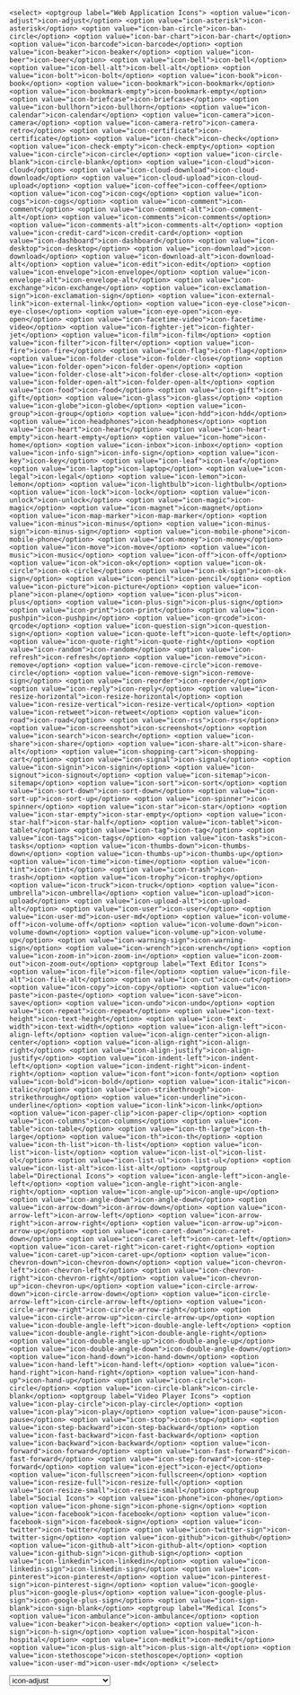 `<select>
	<optgroup label="Web Application Icons">
		<option value="icon-adjust">icon-adjust</option>
		<option value="icon-asterisk">icon-asterisk</option>
		<option value="icon-ban-circle">icon-ban-circle</option>
		<option value="icon-bar-chart">icon-bar-chart</option>
		<option value="icon-barcode">icon-barcode</option>
		<option value="icon-beaker">icon-beaker</option>
		<option value="icon-beer">icon-beer</option>
		<option value="icon-bell">icon-bell</option>
		<option value="icon-bell-alt">icon-bell-alt</option>
		<option value="icon-bolt">icon-bolt</option>
		<option value="icon-book">icon-book</option>
		<option value="icon-bookmark">icon-bookmark</option>
		<option value="icon-bookmark-empty">icon-bookmark-empty</option>
		<option value="icon-briefcase">icon-briefcase</option>
		<option value="icon-bullhorn">icon-bullhorn</option>
		<option value="icon-calendar">icon-calendar</option>
		<option value="icon-camera">icon-camera</option>
		<option value="icon-camera-retro">icon-camera-retro</option>
		<option value="icon-certificate">icon-certificate</option>
		<option value="icon-check">icon-check</option>
		<option value="icon-check-empty">icon-check-empty</option>
		<option value="icon-circle">icon-circle</option>
		<option value="icon-circle-blank">icon-circle-blank</option>
		<option value="icon-cloud">icon-cloud</option>
		<option value="icon-cloud-download">icon-cloud-download</option>
		<option value="icon-cloud-upload">icon-cloud-upload</option>
		<option value="icon-coffee">icon-coffee</option>
		<option value="icon-cog">icon-cog</option>
		<option value="icon-cogs">icon-cogs</option>
		<option value="icon-comment">icon-comment</option>
		<option value="icon-comment-alt">icon-comment-alt</option>
		<option value="icon-comments">icon-comments</option>
		<option value="icon-comments-alt">icon-comments-alt</option>
		<option value="icon-credit-card">icon-credit-card</option>
		<option value="icon-dashboard">icon-dashboard</option>
		<option value="icon-desktop">icon-desktop</option>
		<option value="icon-download">icon-download</option>
		<option value="icon-download-alt">icon-download-alt</option>
		<option value="icon-edit">icon-edit</option>
		<option value="icon-envelope">icon-envelope</option>
		<option value="icon-envelope-alt">icon-envelope-alt</option>
		<option value="icon-exchange">icon-exchange</option>
		<option value="icon-exclamation-sign">icon-exclamation-sign</option>
		<option value="icon-external-link">icon-external-link</option>
		<option value="icon-eye-close">icon-eye-close</option>
		<option value="icon-eye-open">icon-eye-open</option>
		<option value="icon-facetime-video">icon-facetime-video</option>
		<option value="icon-fighter-jet">icon-fighter-jet</option>
		<option value="icon-film">icon-film</option>
		<option value="icon-filter">icon-filter</option>
		<option value="icon-fire">icon-fire</option>
		<option value="icon-flag">icon-flag</option>
		<option value="icon-folder-close">icon-folder-close</option>
		<option value="icon-folder-open">icon-folder-open</option>
		<option value="icon-folder-close-alt">icon-folder-close-alt</option>
		<option value="icon-folder-open-alt">icon-folder-open-alt</option>
		<option value="icon-food">icon-food</option>
		<option value="icon-gift">icon-gift</option>
		<option value="icon-glass">icon-glass</option>
		<option value="icon-globe">icon-globe</option>
		<option value="icon-group">icon-group</option>
		<option value="icon-hdd">icon-hdd</option>
		<option value="icon-headphones">icon-headphones</option>
		<option value="icon-heart">icon-heart</option>
		<option value="icon-heart-empty">icon-heart-empty</option>
		<option value="icon-home">icon-home</option>
		<option value="icon-inbox">icon-inbox</option>
		<option value="icon-info-sign">icon-info-sign</option>
		<option value="icon-key">icon-key</option>
		<option value="icon-leaf">icon-leaf</option>
		<option value="icon-laptop">icon-laptop</option>
		<option value="icon-legal">icon-legal</option>
		<option value="icon-lemon">icon-lemon</option>
		<option value="icon-lightbulb">icon-lightbulb</option>
		<option value="icon-lock">icon-lock</option>
		<option value="icon-unlock">icon-unlock</option>
		<option value="icon-magic">icon-magic</option>
		<option value="icon-magnet">icon-magnet</option>
		<option value="icon-map-marker">icon-map-marker</option>
		<option value="icon-minus">icon-minus</option>
		<option value="icon-minus-sign">icon-minus-sign</option>
		<option value="icon-mobile-phone">icon-mobile-phone</option>
		<option value="icon-money">icon-money</option>
		<option value="icon-move">icon-move</option>
		<option value="icon-music">icon-music</option>
		<option value="icon-off">icon-off</option>
		<option value="icon-ok">icon-ok</option>
		<option value="icon-ok-circle">icon-ok-circle</option>
		<option value="icon-ok-sign">icon-ok-sign</option>
		<option value="icon-pencil">icon-pencil</option>
		<option value="icon-picture">icon-picture</option>
		<option value="icon-plane">icon-plane</option>
		<option value="icon-plus">icon-plus</option>
		<option value="icon-plus-sign">icon-plus-sign</option>
		<option value="icon-print">icon-print</option>
		<option value="icon-pushpin">icon-pushpin</option>
		<option value="icon-qrcode">icon-qrcode</option>
		<option value="icon-question-sign">icon-question-sign</option>
		<option value="icon-quote-left">icon-quote-left</option>
		<option value="icon-quote-right">icon-quote-right</option>
		<option value="icon-random">icon-random</option>
		<option value="icon-refresh">icon-refresh</option>
		<option value="icon-remove">icon-remove</option>
		<option value="icon-remove-circle">icon-remove-circle</option>
		<option value="icon-remove-sign">icon-remove-sign</option>
		<option value="icon-reorder">icon-reorder</option>
		<option value="icon-reply">icon-reply</option>
		<option value="icon-resize-horizontal">icon-resize-horizontal</option>
		<option value="icon-resize-vertical">icon-resize-vertical</option>
		<option value="icon-retweet">icon-retweet</option>
		<option value="icon-road">icon-road</option>
		<option value="icon-rss">icon-rss</option>
		<option value="icon-screenshot">icon-screenshot</option>
		<option value="icon-search">icon-search</option>
		<option value="icon-share">icon-share</option>
		<option value="icon-share-alt">icon-share-alt</option>
		<option value="icon-shopping-cart">icon-shopping-cart</option>
		<option value="icon-signal">icon-signal</option>
		<option value="icon-signin">icon-signin</option>
		<option value="icon-signout">icon-signout</option>
		<option value="icon-sitemap">icon-sitemap</option>
		<option value="icon-sort">icon-sort</option>
		<option value="icon-sort-down">icon-sort-down</option>
		<option value="icon-sort-up">icon-sort-up</option>
		<option value="icon-spinner">icon-spinner</option>
		<option value="icon-star">icon-star</option>
		<option value="icon-star-empty">icon-star-empty</option>
		<option value="icon-star-half">icon-star-half</option>
		<option value="icon-tablet">icon-tablet</option>
		<option value="icon-tag">icon-tag</option>
		<option value="icon-tags">icon-tags</option>
		<option value="icon-tasks">icon-tasks</option>
		<option value="icon-thumbs-down">icon-thumbs-down</option>
		<option value="icon-thumbs-up">icon-thumbs-up</option>
		<option value="icon-time">icon-time</option>
		<option value="icon-tint">icon-tint</option>
		<option value="icon-trash">icon-trash</option>
		<option value="icon-trophy">icon-trophy</option>
		<option value="icon-truck">icon-truck</option>
		<option value="icon-umbrella">icon-umbrella</option>
		<option value="icon-upload">icon-upload</option>
		<option value="icon-upload-alt">icon-upload-alt</option>
		<option value="icon-user">icon-user</option>
		<option value="icon-user-md">icon-user-md</option>
		<option value="icon-volume-off">icon-volume-off</option>
		<option value="icon-volume-down">icon-volume-down</option>
		<option value="icon-volume-up">icon-volume-up</option>
		<option value="icon-warning-sign">icon-warning-sign</option>
		<option value="icon-wrench">icon-wrench</option>
		<option value="icon-zoom-in">icon-zoom-in</option>
		<option value="icon-zoom-out">icon-zoom-out</option>
	<optgroup label="Text Editor Icons">
		<option value="icon-file">icon-file</option>
		<option value="icon-file-alt">icon-file-alt</option>
		<option value="icon-cut">icon-cut</option>
		<option value="icon-copy">icon-copy</option>
		<option value="icon-paste">icon-paste</option>
		<option value="icon-save">icon-save</option>
		<option value="icon-undo">icon-undo</option>
		<option value="icon-repeat">icon-repeat</option>
		<option value="icon-text-height">icon-text-height</option>
		<option value="icon-text-width">icon-text-width</option>
		<option value="icon-align-left">icon-align-left</option>
		<option value="icon-align-center">icon-align-center</option>
		<option value="icon-align-right">icon-align-right</option>
		<option value="icon-align-justify">icon-align-justify</option>
		<option value="icon-indent-left">icon-indent-left</option>
		<option value="icon-indent-right">icon-indent-right</option>
		<option value="icon-font">icon-font</option>
		<option value="icon-bold">icon-bold</option>
		<option value="icon-italic">icon-italic</option>
		<option value="icon-strikethrough">icon-strikethrough</option>
		<option value="icon-underline">icon-underline</option>
		<option value="icon-link">icon-link</option>
		<option value="icon-paper-clip">icon-paper-clip</option>
		<option value="icon-columns">icon-columns</option>
		<option value="icon-table">icon-table</option>
		<option value="icon-th-large">icon-th-large</option>
		<option value="icon-th">icon-th</option>
		<option value="icon-th-list">icon-th-list</option>
		<option value="icon-list">icon-list</option>
		<option value="icon-list-ol">icon-list-ol</option>
		<option value="icon-list-ul">icon-list-ul</option>
		<option value="icon-list-alt">icon-list-alt</option>
	<optgroup label="Directional Icons">
		<option value="icon-angle-left">icon-angle-left</option>
		<option value="icon-angle-right">icon-angle-right</option>
		<option value="icon-angle-up">icon-angle-up</option>
		<option value="icon-angle-down">icon-angle-down</option>
		<option value="icon-arrow-down">icon-arrow-down</option>
		<option value="icon-arrow-left">icon-arrow-left</option>
		<option value="icon-arrow-right">icon-arrow-right</option>
		<option value="icon-arrow-up">icon-arrow-up</option>
		<option value="icon-caret-down">icon-caret-down</option>
		<option value="icon-caret-left">icon-caret-left</option>
		<option value="icon-caret-right">icon-caret-right</option>
		<option value="icon-caret-up">icon-caret-up</option>
		<option value="icon-chevron-down">icon-chevron-down</option>
		<option value="icon-chevron-left">icon-chevron-left</option>
		<option value="icon-chevron-right">icon-chevron-right</option>
		<option value="icon-chevron-up">icon-chevron-up</option>
		<option value="icon-circle-arrow-down">icon-circle-arrow-down</option>
		<option value="icon-circle-arrow-left">icon-circle-arrow-left</option>
		<option value="icon-circle-arrow-right">icon-circle-arrow-right</option>
		<option value="icon-circle-arrow-up">icon-circle-arrow-up</option>
		<option value="icon-double-angle-left">icon-double-angle-left</option>
		<option value="icon-double-angle-right">icon-double-angle-right</option>
		<option value="icon-double-angle-up">icon-double-angle-up</option>
		<option value="icon-double-angle-down">icon-double-angle-down</option>
		<option value="icon-hand-down">icon-hand-down</option>
		<option value="icon-hand-left">icon-hand-left</option>
		<option value="icon-hand-right">icon-hand-right</option>
		<option value="icon-hand-up">icon-hand-up</option>
		<option value="icon-circle">icon-circle</option>
		<option value="icon-circle-blank">icon-circle-blank</option>
	<optgroup label="Video Player Icons">
		<option value="icon-play-circle">icon-play-circle</option>
		<option value="icon-play">icon-play</option>
		<option value="icon-pause">icon-pause</option>
		<option value="icon-stop">icon-stop</option>
		<option value="icon-step-backward">icon-step-backward</option>
		<option value="icon-fast-backward">icon-fast-backward</option>
		<option value="icon-backward">icon-backward</option>
		<option value="icon-forward">icon-forward</option>
		<option value="icon-fast-forward">icon-fast-forward</option>
		<option value="icon-step-forward">icon-step-forward</option>
		<option value="icon-eject">icon-eject</option>
		<option value="icon-fullscreen">icon-fullscreen</option>
		<option value="icon-resize-full">icon-resize-full</option>
		<option value="icon-resize-small">icon-resize-small</option>
	<optgroup label="Social Icons">
		<option value="icon-phone">icon-phone</option>
		<option value="icon-phone-sign">icon-phone-sign</option>
		<option value="icon-facebook">icon-facebook</option>
		<option value="icon-facebook-sign">icon-facebook-sign</option>
		<option value="icon-twitter">icon-twitter</option>
		<option value="icon-twitter-sign">icon-twitter-sign</option>
		<option value="icon-github">icon-github</option>
		<option value="icon-github-alt">icon-github-alt</option>
		<option value="icon-github-sign">icon-github-sign</option>
		<option value="icon-linkedin">icon-linkedin</option>
		<option value="icon-linkedin-sign">icon-linkedin-sign</option>
		<option value="icon-pinterest">icon-pinterest</option>
		<option value="icon-pinterest-sign">icon-pinterest-sign</option>
		<option value="icon-google-plus">icon-google-plus</option>
		<option value="icon-google-plus-sign">icon-google-plus-sign</option>
		<option value="icon-sign-blank">icon-sign-blank</option>
	<optgroup label="Medical Icons">
		<option value="icon-ambulance">icon-ambulance</option>
		<option value="icon-beaker">icon-beaker</option>
		<option value="icon-h-sign">icon-h-sign</option>
		<option value="icon-hospital">icon-hospital</option>
		<option value="icon-medkit">icon-medkit</option>
		<option value="icon-plus-sign-alt">icon-plus-sign-alt</option>
		<option value="icon-stethoscope">icon-stethoscope</option>
		<option value="icon-user-md">icon-user-md</option>
</select>`

<select>
	<optgroup label="Web Application Icons">
		<option value="icon-adjust">icon-adjust</option>
		<option value="icon-asterisk">icon-asterisk</option>
		<option value="icon-ban-circle">icon-ban-circle</option>
		<option value="icon-bar-chart">icon-bar-chart</option>
		<option value="icon-barcode">icon-barcode</option>
		<option value="icon-beaker">icon-beaker</option>
		<option value="icon-beer">icon-beer</option>
		<option value="icon-bell">icon-bell</option>
		<option value="icon-bell-alt">icon-bell-alt</option>
		<option value="icon-bolt">icon-bolt</option>
		<option value="icon-book">icon-book</option>
		<option value="icon-bookmark">icon-bookmark</option>
		<option value="icon-bookmark-empty">icon-bookmark-empty</option>
		<option value="icon-briefcase">icon-briefcase</option>
		<option value="icon-bullhorn">icon-bullhorn</option>
		<option value="icon-calendar">icon-calendar</option>
		<option value="icon-camera">icon-camera</option>
		<option value="icon-camera-retro">icon-camera-retro</option>
		<option value="icon-certificate">icon-certificate</option>
		<option value="icon-check">icon-check</option>
		<option value="icon-check-empty">icon-check-empty</option>
		<option value="icon-circle">icon-circle</option>
		<option value="icon-circle-blank">icon-circle-blank</option>
		<option value="icon-cloud">icon-cloud</option>
		<option value="icon-cloud-download">icon-cloud-download</option>
		<option value="icon-cloud-upload">icon-cloud-upload</option>
		<option value="icon-coffee">icon-coffee</option>
		<option value="icon-cog">icon-cog</option>
		<option value="icon-cogs">icon-cogs</option>
		<option value="icon-comment">icon-comment</option>
		<option value="icon-comment-alt">icon-comment-alt</option>
		<option value="icon-comments">icon-comments</option>
		<option value="icon-comments-alt">icon-comments-alt</option>
		<option value="icon-credit-card">icon-credit-card</option>
		<option value="icon-dashboard">icon-dashboard</option>
		<option value="icon-desktop">icon-desktop</option>
		<option value="icon-download">icon-download</option>
		<option value="icon-download-alt">icon-download-alt</option>
		<option value="icon-edit">icon-edit</option>
		<option value="icon-envelope">icon-envelope</option>
		<option value="icon-envelope-alt">icon-envelope-alt</option>
		<option value="icon-exchange">icon-exchange</option>
		<option value="icon-exclamation-sign">icon-exclamation-sign</option>
		<option value="icon-external-link">icon-external-link</option>
		<option value="icon-eye-close">icon-eye-close</option>
		<option value="icon-eye-open">icon-eye-open</option>
		<option value="icon-facetime-video">icon-facetime-video</option>
		<option value="icon-fighter-jet">icon-fighter-jet</option>
		<option value="icon-film">icon-film</option>
		<option value="icon-filter">icon-filter</option>
		<option value="icon-fire">icon-fire</option>
		<option value="icon-flag">icon-flag</option>
		<option value="icon-folder-close">icon-folder-close</option>
		<option value="icon-folder-open">icon-folder-open</option>
		<option value="icon-folder-close-alt">icon-folder-close-alt</option>
		<option value="icon-folder-open-alt">icon-folder-open-alt</option>
		<option value="icon-food">icon-food</option>
		<option value="icon-gift">icon-gift</option>
		<option value="icon-glass">icon-glass</option>
		<option value="icon-globe">icon-globe</option>
		<option value="icon-group">icon-group</option>
		<option value="icon-hdd">icon-hdd</option>
		<option value="icon-headphones">icon-headphones</option>
		<option value="icon-heart">icon-heart</option>
		<option value="icon-heart-empty">icon-heart-empty</option>
		<option value="icon-home">icon-home</option>
		<option value="icon-inbox">icon-inbox</option>
		<option value="icon-info-sign">icon-info-sign</option>
		<option value="icon-key">icon-key</option>
		<option value="icon-leaf">icon-leaf</option>
		<option value="icon-laptop">icon-laptop</option>
		<option value="icon-legal">icon-legal</option>
		<option value="icon-lemon">icon-lemon</option>
		<option value="icon-lightbulb">icon-lightbulb</option>
		<option value="icon-lock">icon-lock</option>
		<option value="icon-unlock">icon-unlock</option>
		<option value="icon-magic">icon-magic</option>
		<option value="icon-magnet">icon-magnet</option>
		<option value="icon-map-marker">icon-map-marker</option>
		<option value="icon-minus">icon-minus</option>
		<option value="icon-minus-sign">icon-minus-sign</option>
		<option value="icon-mobile-phone">icon-mobile-phone</option>
		<option value="icon-money">icon-money</option>
		<option value="icon-move">icon-move</option>
		<option value="icon-music">icon-music</option>
		<option value="icon-off">icon-off</option>
		<option value="icon-ok">icon-ok</option>
		<option value="icon-ok-circle">icon-ok-circle</option>
		<option value="icon-ok-sign">icon-ok-sign</option>
		<option value="icon-pencil">icon-pencil</option>
		<option value="icon-picture">icon-picture</option>
		<option value="icon-plane">icon-plane</option>
		<option value="icon-plus">icon-plus</option>
		<option value="icon-plus-sign">icon-plus-sign</option>
		<option value="icon-print">icon-print</option>
		<option value="icon-pushpin">icon-pushpin</option>
		<option value="icon-qrcode">icon-qrcode</option>
		<option value="icon-question-sign">icon-question-sign</option>
		<option value="icon-quote-left">icon-quote-left</option>
		<option value="icon-quote-right">icon-quote-right</option>
		<option value="icon-random">icon-random</option>
		<option value="icon-refresh">icon-refresh</option>
		<option value="icon-remove">icon-remove</option>
		<option value="icon-remove-circle">icon-remove-circle</option>
		<option value="icon-remove-sign">icon-remove-sign</option>
		<option value="icon-reorder">icon-reorder</option>
		<option value="icon-reply">icon-reply</option>
		<option value="icon-resize-horizontal">icon-resize-horizontal</option>
		<option value="icon-resize-vertical">icon-resize-vertical</option>
		<option value="icon-retweet">icon-retweet</option>
		<option value="icon-road">icon-road</option>
		<option value="icon-rss">icon-rss</option>
		<option value="icon-screenshot">icon-screenshot</option>
		<option value="icon-search">icon-search</option>
		<option value="icon-share">icon-share</option>
		<option value="icon-share-alt">icon-share-alt</option>
		<option value="icon-shopping-cart">icon-shopping-cart</option>
		<option value="icon-signal">icon-signal</option>
		<option value="icon-signin">icon-signin</option>
		<option value="icon-signout">icon-signout</option>
		<option value="icon-sitemap">icon-sitemap</option>
		<option value="icon-sort">icon-sort</option>
		<option value="icon-sort-down">icon-sort-down</option>
		<option value="icon-sort-up">icon-sort-up</option>
		<option value="icon-spinner">icon-spinner</option>
		<option value="icon-star">icon-star</option>
		<option value="icon-star-empty">icon-star-empty</option>
		<option value="icon-star-half">icon-star-half</option>
		<option value="icon-tablet">icon-tablet</option>
		<option value="icon-tag">icon-tag</option>
		<option value="icon-tags">icon-tags</option>
		<option value="icon-tasks">icon-tasks</option>
		<option value="icon-thumbs-down">icon-thumbs-down</option>
		<option value="icon-thumbs-up">icon-thumbs-up</option>
		<option value="icon-time">icon-time</option>
		<option value="icon-tint">icon-tint</option>
		<option value="icon-trash">icon-trash</option>
		<option value="icon-trophy">icon-trophy</option>
		<option value="icon-truck">icon-truck</option>
		<option value="icon-umbrella">icon-umbrella</option>
		<option value="icon-upload">icon-upload</option>
		<option value="icon-upload-alt">icon-upload-alt</option>
		<option value="icon-user">icon-user</option>
		<option value="icon-user-md">icon-user-md</option>
		<option value="icon-volume-off">icon-volume-off</option>
		<option value="icon-volume-down">icon-volume-down</option>
		<option value="icon-volume-up">icon-volume-up</option>
		<option value="icon-warning-sign">icon-warning-sign</option>
		<option value="icon-wrench">icon-wrench</option>
		<option value="icon-zoom-in">icon-zoom-in</option>
		<option value="icon-zoom-out">icon-zoom-out</option>
	<optgroup label="Text Editor Icons">
		<option value="icon-file">icon-file</option>
		<option value="icon-file-alt">icon-file-alt</option>
		<option value="icon-cut">icon-cut</option>
		<option value="icon-copy">icon-copy</option>
		<option value="icon-paste">icon-paste</option>
		<option value="icon-save">icon-save</option>
		<option value="icon-undo">icon-undo</option>
		<option value="icon-repeat">icon-repeat</option>
		<option value="icon-text-height">icon-text-height</option>
		<option value="icon-text-width">icon-text-width</option>
		<option value="icon-align-left">icon-align-left</option>
		<option value="icon-align-center">icon-align-center</option>
		<option value="icon-align-right">icon-align-right</option>
		<option value="icon-align-justify">icon-align-justify</option>
		<option value="icon-indent-left">icon-indent-left</option>
		<option value="icon-indent-right">icon-indent-right</option>
		<option value="icon-font">icon-font</option>
		<option value="icon-bold">icon-bold</option>
		<option value="icon-italic">icon-italic</option>
		<option value="icon-strikethrough">icon-strikethrough</option>
		<option value="icon-underline">icon-underline</option>
		<option value="icon-link">icon-link</option>
		<option value="icon-paper-clip">icon-paper-clip</option>
		<option value="icon-columns">icon-columns</option>
		<option value="icon-table">icon-table</option>
		<option value="icon-th-large">icon-th-large</option>
		<option value="icon-th">icon-th</option>
		<option value="icon-th-list">icon-th-list</option>
		<option value="icon-list">icon-list</option>
		<option value="icon-list-ol">icon-list-ol</option>
		<option value="icon-list-ul">icon-list-ul</option>
		<option value="icon-list-alt">icon-list-alt</option>
	<optgroup label="Directional Icons">
		<option value="icon-angle-left">icon-angle-left</option>
		<option value="icon-angle-right">icon-angle-right</option>
		<option value="icon-angle-up">icon-angle-up</option>
		<option value="icon-angle-down">icon-angle-down</option>
		<option value="icon-arrow-down">icon-arrow-down</option>
		<option value="icon-arrow-left">icon-arrow-left</option>
		<option value="icon-arrow-right">icon-arrow-right</option>
		<option value="icon-arrow-up">icon-arrow-up</option>
		<option value="icon-caret-down">icon-caret-down</option>
		<option value="icon-caret-left">icon-caret-left</option>
		<option value="icon-caret-right">icon-caret-right</option>
		<option value="icon-caret-up">icon-caret-up</option>
		<option value="icon-chevron-down">icon-chevron-down</option>
		<option value="icon-chevron-left">icon-chevron-left</option>
		<option value="icon-chevron-right">icon-chevron-right</option>
		<option value="icon-chevron-up">icon-chevron-up</option>
		<option value="icon-circle-arrow-down">icon-circle-arrow-down</option>
		<option value="icon-circle-arrow-left">icon-circle-arrow-left</option>
		<option value="icon-circle-arrow-right">icon-circle-arrow-right</option>
		<option value="icon-circle-arrow-up">icon-circle-arrow-up</option>
		<option value="icon-double-angle-left">icon-double-angle-left</option>
		<option value="icon-double-angle-right">icon-double-angle-right</option>
		<option value="icon-double-angle-up">icon-double-angle-up</option>
		<option value="icon-double-angle-down">icon-double-angle-down</option>
		<option value="icon-hand-down">icon-hand-down</option>
		<option value="icon-hand-left">icon-hand-left</option>
		<option value="icon-hand-right">icon-hand-right</option>
		<option value="icon-hand-up">icon-hand-up</option>
		<option value="icon-circle">icon-circle</option>
		<option value="icon-circle-blank">icon-circle-blank</option>
	<optgroup label="Video Player Icons">
		<option value="icon-play-circle">icon-play-circle</option>
		<option value="icon-play">icon-play</option>
		<option value="icon-pause">icon-pause</option>
		<option value="icon-stop">icon-stop</option>
		<option value="icon-step-backward">icon-step-backward</option>
		<option value="icon-fast-backward">icon-fast-backward</option>
		<option value="icon-backward">icon-backward</option>
		<option value="icon-forward">icon-forward</option>
		<option value="icon-fast-forward">icon-fast-forward</option>
		<option value="icon-step-forward">icon-step-forward</option>
		<option value="icon-eject">icon-eject</option>
		<option value="icon-fullscreen">icon-fullscreen</option>
		<option value="icon-resize-full">icon-resize-full</option>
		<option value="icon-resize-small">icon-resize-small</option>
	<optgroup label="Social Icons">
		<option value="icon-phone">icon-phone</option>
		<option value="icon-phone-sign">icon-phone-sign</option>
		<option value="icon-facebook">icon-facebook</option>
		<option value="icon-facebook-sign">icon-facebook-sign</option>
		<option value="icon-twitter">icon-twitter</option>
		<option value="icon-twitter-sign">icon-twitter-sign</option>
		<option value="icon-github">icon-github</option>
		<option value="icon-github-alt">icon-github-alt</option>
		<option value="icon-github-sign">icon-github-sign</option>
		<option value="icon-linkedin">icon-linkedin</option>
		<option value="icon-linkedin-sign">icon-linkedin-sign</option>
		<option value="icon-pinterest">icon-pinterest</option>
		<option value="icon-pinterest-sign">icon-pinterest-sign</option>
		<option value="icon-google-plus">icon-google-plus</option>
		<option value="icon-google-plus-sign">icon-google-plus-sign</option>
		<option value="icon-sign-blank">icon-sign-blank</option>
	<optgroup label="Medical Icons">
		<option value="icon-ambulance">icon-ambulance</option>
		<option value="icon-beaker">icon-beaker</option>
		<option value="icon-h-sign">icon-h-sign</option>
		<option value="icon-hospital">icon-hospital</option>
		<option value="icon-medkit">icon-medkit</option>
		<option value="icon-plus-sign-alt">icon-plus-sign-alt</option>
		<option value="icon-stethoscope">icon-stethoscope</option>
		<option value="icon-user-md">icon-user-md</option>
</select>